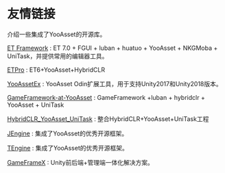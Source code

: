 # 友情链接

介绍一些集成了YooAsset的开源库。

[ET Framework](https://github.com/wqaetly/ET/tree/et7_fgui_yooasset_luban_huatuo) : ET 7.0 + FGUI + luban + huatuo + YooAsset + NKGMoba + UniTask，并提供常用的编辑器工具。

[ETPro](https://github.com/526077247/ETPro) : ET6+YooAsset+HybridCLR

[YooAssetEx](https://gitee.com/liu_zhongxiu/yoo-asset-ex/tree/master) : YooAsset Odin扩展工具，用于支持Unity2017和Unity2018版本。

[GameFramework-at-YooAsset](https://github.com/ALEXTANGXIAO/GameFramework-at-YooAsset) : GameFramework +luban + hybridclr + YooAsset + UniTask

[HybridCLR_YooAsset_UniTask](https://github.com/JoinEnjoyJoyYangLingYun/HybridCLR_YooAsset_UniTask) : 整合HybridCLR+YooAsset+UniTask工程

[JEngine](https://github.com/JasonXuDeveloper/JEngine) : 集成了YooAsset的优秀开源框架。

[TEngine](https://github.com/ALEXTANGXIAO/TEngine) : 集成了YooAsset的优秀开源框架。

[GameFrameX](https://github.com/GameFrameX/GameFrameX) : Unity前后端+管理端一体化解决方案。
